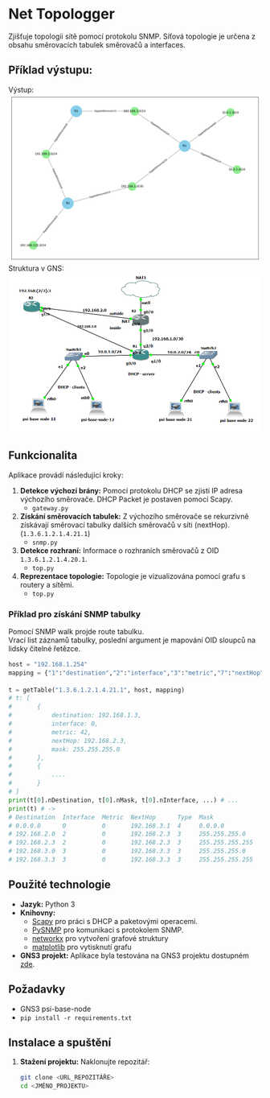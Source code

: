 # Net Topologger

Zjišťuje topologii sítě pomocí protokolu SNMP. Síťová topologie je určena z obsahu směrovacích tabulek směrovačů a interfaces.


## Příklad výstupu:
Výstup:
![ScreenShot](network_topology.png)
Struktura v GNS:
![ScreenShot](gns_topology.png)

## Funkcionalita

Aplikace provádí následující kroky:
1. **Detekce výchozí brány:** Pomocí protokolu DHCP se zjistí IP adresa výchozího směrovače. DHCP Packet je postaven pomocí Scapy.
    - `gateway.py`
2. **Získání směrovacích tabulek:** Z výchozího směrovače se rekurzivně získávají směrovací tabulky dalších směrovačů v síti (nextHop). (`1.3.6.1.2.1.4.21.1`)
    - `snmp.py`
3. **Detekce rozhraní:** Informace o rozhraních směrovačů z OID `1.3.6.1.2.1.4.20.1`.
    - `top.py`
4. **Reprezentace topologie:** Topologie je vizualizována pomocí grafu s routery a sítěmi.
    - `top.py`

### Příklad pro získání SNMP tabulky
Pomocí SNMP walk projde route tabulku.   
Vrací list záznamů tabulky, poslední argument je mapování OID sloupců na lidsky čitelné řetězce.
```python
host = "192.168.1.254"
mapping = {"1":"destination","2":"interface","3":"metric","7":"nextHop","8":"type","11":"mask"}

t = getTable("1.3.6.1.2.1.4.21.1", host, mapping)
# t: [ 
#       {
#           destination: 192.168.1.3,
#           interface: 0,
#           metric: 42,
#           nextHop: 192.168.2.3,
#           mask: 255.255.255.0
#       },
#       { 
#           ....
#       }
# ]
print(t[0].nDestination, t[0].nMask, t[0].nInterface, ...) # ...
print(t) # ->
# Destination  Interface  Metric  NextHop      Type  Mask           
# 0.0.0.0      0          0       192.168.3.1  4     0.0.0.0        
# 192.168.2.0  2          0       192.168.2.3  3     255.255.255.0  
# 192.168.2.3  2          0       192.168.2.3  3     255.255.255.255
# 192.168.3.0  3          0       192.168.3.3  3     255.255.255.0  
# 192.168.3.3  3          0       192.168.3.3  3     255.255.255.255
```

## Použité technologie

- **Jazyk:** Python 3
- **Knihovny:**
  - [Scapy](https://scapy.net/) pro práci s DHCP a paketovými operacemi.
  - [PySNMP](https://pysnmp.readthedocs.io/en/latest/) pro komunikaci s protokolem SNMP.
  - [networkx](https://networkx.org/) pro vytvoření grafové struktury
  - [matplotlib](https://matplotlib.org/) pro vytisknutí grafu 
- **GNS3 projekt:** Aplikace byla testována na GNS3 projektu dostupném [zde](https://home.zcu.cz/~maxmilio/PSI/psi-example-project-1.gns3project).

## Požadavky

- GNS3 psi-base-node
- `pip install -r requirements.txt`


## Instalace a spuštění

1. **Stažení projektu:**
   Naklonujte repozitář:
   ```bash
   git clone <URL_REPOZITÁŘE>
   cd <JMÉNO_PROJEKTU>
